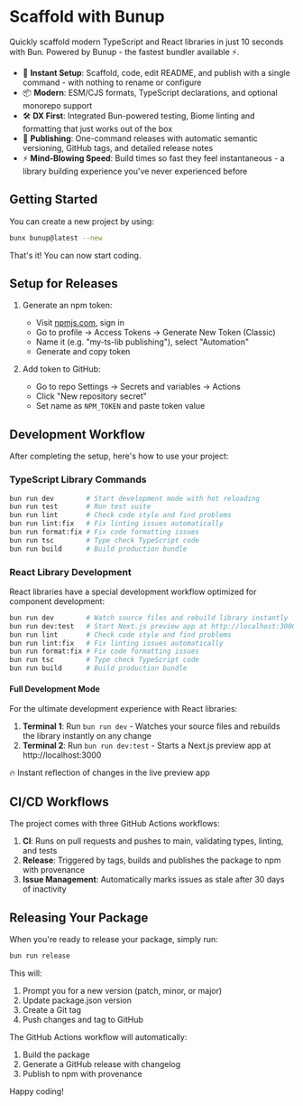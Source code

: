 # Scaffold with Bunup

Quickly scaffold modern TypeScript and React libraries in just 10 seconds with Bun. Powered by Bunup - the fastest bundler available ⚡️.

- 🚀 **Instant Setup**: Scaffold, code, edit README, and publish with a single command - with nothing to rename or configure
- 📦 **Modern**: ESM/CJS formats, TypeScript declarations, and optional monorepo support
- 🛠️ **DX First**: Integrated Bun-powered testing, Biome linting and formatting that just works out of the box
- 🚢 **Publishing**: One-command releases with automatic semantic versioning, GitHub tags, and detailed release notes
- ⚡️ **Mind-Blowing Speed**: Build times so fast they feel instantaneous - a library building experience you've never experienced before

## Getting Started

You can create a new project by using:

```sh
bunx bunup@latest --new
```

That's it! You can now start coding.

## Setup for Releases

1. Generate an npm token:
   - Visit [npmjs.com](https://www.npmjs.com/), sign in
   - Go to profile → Access Tokens → Generate New Token (Classic)
   - Name it (e.g. "my-ts-lib publishing"), select "Automation"
   - Generate and copy token

2. Add token to GitHub:
   - Go to repo Settings → Secrets and variables → Actions
   - Click "New repository secret"
   - Set name as `NPM_TOKEN` and paste token value

## Development Workflow

After completing the setup, here's how to use your project:

### TypeScript Library Commands

```sh
bun run dev        # Start development mode with hot reloading
bun run test       # Run test suite
bun run lint       # Check code style and find problems
bun run lint:fix   # Fix linting issues automatically
bun run format:fix # Fix code formatting issues
bun run tsc        # Type check TypeScript code
bun run build      # Build production bundle
```

### React Library Development

React libraries have a special development workflow optimized for component development:

```sh
bun run dev        # Watch source files and rebuild library instantly
bun run dev:test   # Start Next.js preview app at http://localhost:3000
bun run lint       # Check code style and find problems
bun run lint:fix   # Fix linting issues automatically
bun run format:fix # Fix code formatting issues
bun run tsc        # Type check TypeScript code
bun run build      # Build production bundle
```

#### Full Development Mode

For the ultimate development experience with React libraries:

1. **Terminal 1**: Run `bun run dev` - Watches your source files and rebuilds the library instantly on any change
2. **Terminal 2**: Run `bun run dev:test` - Starts a Next.js preview app at http://localhost:3000

🔥 Instant reflection of changes in the live preview app

## CI/CD Workflows

The project comes with three GitHub Actions workflows:

1. **CI**: Runs on pull requests and pushes to main, validating types, linting, and tests
2. **Release**: Triggered by tags, builds and publishes the package to npm with provenance
3. **Issue Management**: Automatically marks issues as stale after 30 days of inactivity

## Releasing Your Package

When you're ready to release your package, simply run:

```sh
bun run release
```

This will:

1. Prompt you for a new version (patch, minor, or major)
2. Update package.json version
3. Create a Git tag
4. Push changes and tag to GitHub

The GitHub Actions workflow will automatically:

1. Build the package
2. Generate a GitHub release with changelog
3. Publish to npm with provenance

Happy coding!
